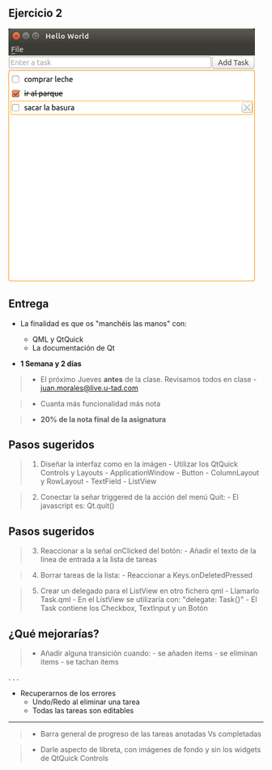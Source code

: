 ## Ejercicio 2 ##

  ![TODO con QWidgets](todo-qml.png)

## Entrega ##

- La finalidad es que os "manchéis las manos" con:
	- QML y QtQuick
	- La documentación de Qt

- **1 Semana y 2 días**

>- El próximo Jueves **antes** de la clase. Revisamos todos en clase
    - juan.morales@live.u-tad.com

>- Cuanta más funcionalidad más nota

>- **20% de la nota final de la asignatura**

## Pasos sugeridos ##

>1. Diseñar la interfaz como en la imágen
    - Utilizar los QtQuick Controls y Layouts
	- ApplicationWindow
	- Button
	- ColumnLayout y RowLayout
	- TextField
	- ListView

>2. Conectar la señar triggered de la acción del menú Quit:
    - El javascript es: Qt.quit() 

## Pasos sugeridos ##

>3. Reaccionar a la señal onClicked del botón: 
    - Añadir el texto de la línea de entrada a la lista de tareas

>4. Borrar tareas de la lista:
    - Reaccionar a Keys.onDeletedPressed

>5. Crear un delegado para el ListView en otro fichero qml
    - Llamarlo Task.qml
	- En el ListView se utilizaría con: "delegate: Task{}"
    - El Task contiene los Checkbox, TextInput y un Botón
	
## ¿Qué mejorarías? ##

> - Añadir alguna transición cuando:
	- se añaden items
	- se eliminan items
	- se tachan items
	
. . .

* Recuperarnos de los errores
    - Undo/Redo al eliminar una tarea
	- Todas las tareas son editables

-----------------------

> - Barra general de progreso de las tareas anotadas Vs completadas

> - Darle aspecto de libreta, con imágenes de fondo y sin los widgets
>   de QtQuick Controls
